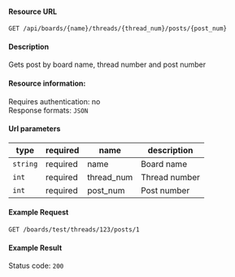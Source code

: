 #### Resource URL
`GET /api/boards/{name}/threads/{thread_num}/posts/{post_num}`

#### Description
  Gets post by board name, thread number and post number

#### Resource information:
  Requires authentication: no  
  Response formats: `JSON`

#### Url parameters
| type     | required | name                 | description
|----------|----------|----------------------|-------------
| `string` | required | name                 | Board name
| `int`    | required | thread_num           | Thread number
| `int`    | required | post_num             | Post number


#### Example Request
`GET /boards/test/threads/123/posts/1`

#### Example Result
Status code: `200`
```JSON

```